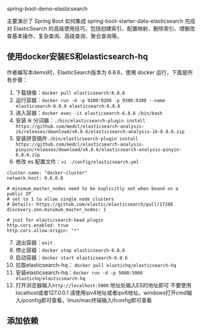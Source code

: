 
spring-boot-demo-elasticsearch


主要演示了 Spring Boot 如何集成 spring-boot-starter-data-elasticsearch 完成对 ElasticSearch 的高级使用技巧，包括创建索引、配置映射、删除索引、增删改查基本操作、复杂查询、高级查询、聚合查询等。

## 使用docker安装ES和elasticsearch-hq


作者编写本demo时，ElasticSearch版本为 6.8.6，使用 docker 运行，下面是所有步骤：

1. 下载镜像：`docker pull elasticsearch:6.8.6`
2. 运行容器：`docker run -d -p 9200:9200 -p 9300:9300 --name elasticsearch-6.8.6 elasticsearch:6.8.6`
3. 进入容器：`docker exec -it elasticsearch-6.8.6 /bin/bash`
4. 安装 ik 分词器：`./bin/elasticsearch-plugin install https://github.com/medcl/elasticsearch-analysis-ik/releases/download/v6.8.6/elasticsearch-analysis-ik-6.8.6.zip`
5. 安装拼音插件`./bin/elasticsearch-plugin install https://github.com/medcl/elasticsearch-analysis-pinyin/releases/download/v6.8.6/elasticsearch-analysis-pinyin-6.8.6.zip`
6. 修改 es 配置文件：`vi ./config/elasticsearch.yml`

```
cluster.name: "docker-cluster"
network.host: 0.0.0.0

# minimum_master_nodes need to be explicitly set when bound on a public IP
# set to 1 to allow single node clusters
# Details: https://github.com/elastic/elasticsearch/pull/17288
discovery.zen.minimum_master_nodes: 1

# just for elasticsearch-head plugin
http.cors.enabled: true
http.cors.allow-origin: "*"
```

7. 退出容器：`exit`
8. 停止容器：`docker stop elasticsearch-6.8.6`
9. 启动容器：`docker start elasticsearch-6.8.6`
10. 拉取elasticsearch-hq：  `docker pull elastichq/elasticsearch-hq`
11. 安装elasticsearch-hq：`docker run -d -p 5000:5000 elastichq/elasticsearch-hq`
12. 打开浏览器输入`http://localhost:5000` 地址处输入ES的地址即可 不要使用localhost或者127.0.0.1 请使用ipv4地址或者ipv6地址。windows打开cmd输入ipconfig即可查看，linux/mac终端输入ifconfig即可查看






## 添加依赖
